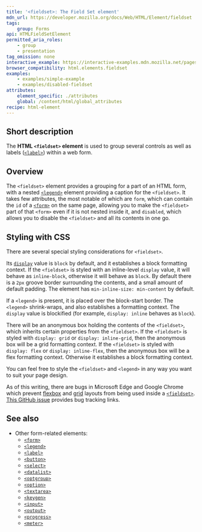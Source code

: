 ```yaml
---
title: '<fieldset>: The Field Set element'
mdn_url: https://developer.mozilla.org/docs/Web/HTML/Element/fieldset
tags:
    group: Forms
api: HTMLFieldSetElement
permitted_aria_roles:
    - group
    - presentation
tag_omission: none
interactive_example: https://interactive-examples.mdn.mozilla.net/pages/tabbed/fieldset.html
browser_compatibility: html.elements.fieldset
examples:
    - examples/simple-example
    - examples/disabled-fieldset
attributes:
    element_specific: ./attributes
    global: /content/html/global_attributes
recipe: html-element
---
```


## Short description

The **HTML `<fieldset>` element** is used to group several controls as
well as labels ([`<label>`](/en-US/docs/Web/HTML/Element/label))
within a web form.

## Overview

The `<fieldset>` element provides a grouping
for a part of an HTML form, with a nested
[`<legend>`](/en-US/docs/Web/HTML/Element/legend)
element providing a caption for the `<fieldset>`. It takes few
attributes, the most notable of which are `form`, which can contain the
`id` of a [`<form>`](/en-US/docs/Web/HTML/Element/form)
on the same page, allowing you to make the `<fieldset>` part of that
`<form>` even if it is not nested inside it, and `disabled`, which
allows you to disable the `<fieldset>` and all its contents in one go.

## Styling with CSS

There are several special styling considerations for `<fieldset>`.

Its [`display`](/en-US/docs/Web/CSS/display)
value is `block` by default, and it establishes a block formatting
context. If the `<fieldset>` is styled with an inline-level `display`
value, it will behave as `inline-block`, otherwise it will behave as
`block`. By default there is a `2px` groove border surrounding the
contents, and a small amount of default padding. The element has
`min-inline-size: min-content` by default.

If a `<legend>` is present, it is placed over the block-start border.
The `<legend>` shrink-wraps, and also establishes a formatting context.
The `display` value is blockified (for example, `display: inline`
behaves as `block`).

There will be an anonymous box holding the contents of the `<fieldset>`,
which inherits certain properties from the `<fieldset>`. If the
`<fieldset>` is styled with `display: grid` or `display: inline-grid`,
then the anonymous box will be a grid formatting context. If the
`<fieldset>` is styled with `display: flex` or `display: inline-flex`,
then the anonymous box will be a flex formatting context. Otherwise it
establishes a block formatting context.

You can feel free to style the `<fieldset>` and `<legend>` in any way
you want to suit your page design.

As of this writing, there are bugs in Microsoft Edge and
Google Chrome which prevent [flexbox](/en-US/docs/Glossary/Flexbox) and
[grid](/en-US/docs/Web/CSS/CSS_Grid_Layout) layouts from being used
inside a
[`<fieldset>`](/en-US/docs/Web/HTML/Element/fieldset).
[This GitHub issue](https://github.com/w3c/csswg-drafts/issues/321)
provides bug tracking links.

## See also

- Other form-related elements:
  - [`<form>`](/en-US/docs/Web/HTML/Element/form)
  - [`<legend>`](/en-US/docs/Web/HTML/Element/legend)
  - [`<label>`](/en-US/docs/Web/HTML/Element/label)
  - [`<button>`](/en-US/docs/Web/HTML/Element/button)
  - [`<select>`](/en-US/docs/Web/HTML/Element/select)
  - [`<datalist>`](/en-US/docs/Web/HTML/Element/datalist)
  - [`<optgroup>`](/en-US/docs/Web/HTML/Element/optgroup)
  - [`<option>`](/en-US/docs/Web/HTML/Element/option)
  - [`<textarea>`](/en-US/docs/Web/HTML/Element/textarea)
  - [`<keygen>`](/en-US/docs/Web/HTML/Element/keygen)
  - [`<input>`](/en-US/docs/Web/HTML/Element/input)
  - [`<output>`](/en-US/docs/Web/HTML/Element/output)
  - [`<progress>`](/en-US/docs/Web/HTML/Element/progress)
  - [`<meter>`](/en-US/docs/Web/HTML/Element/meter)
